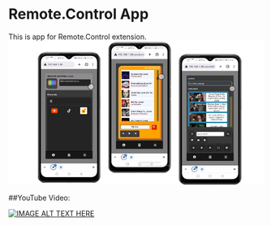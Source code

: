 # Remote.Control App

This is app for Remote.Control extension.
![alt text](https://github.com/itreums/remote.local/blob/master/assets/img/png/3apps.png?raw=true)

##YouTube Video:

[![IMAGE ALT TEXT HERE](https://i.ytimg.com/vi/jAdPD7e5L_4/hqdefault.jpg)](http://www.youtube.com/watch?v=jAdPD7e5L_4&ab_channel=AlboMantis)

